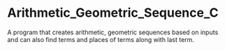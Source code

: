 # Arithmetic_Geometric_Sequence_C
A program that creates arithmetic, geometric sequences based on inputs and can also find terms and places of terms along with last term.
